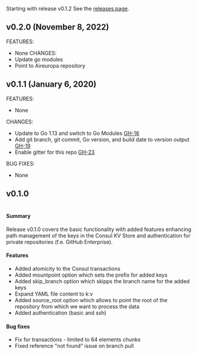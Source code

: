 Starting with release v0.1.2 See the [releases page](https://github.com/KohlsTechnology/git2consul-go/releases).
## v0.2.0 (November 8, 2022)
FEATURES:
* None
CHANGES:
* Update go modules
* Point to Aireuropa repository
## v0.1.1 (January 6, 2020)
FEATURES:
* None

CHANGES:
* Update to Go 1.13 and switch to Go Modules [GH-16](https://github.com/KohlsTechnology/git2consul-go/pull/16)
* Add git branch, git commit, Go version, and build date to version output [GH-19](https://github.com/KohlsTechnology/git2consul-go/pull/19)
* Enable gitter for this repo [GH-23](https://github.com/KohlsTechnology/git2consul-go/pull/23)

BUG FIXES:
* None

## v0.1.0
#
#### Summary
Release v0.1.0 covers the basic functionality with added features enhancing path management of the keys in the Consul KV Store and authentication for private repositories (f.e. GitHub Enterprise).
#### Features

* Added atomicity to the Consul transactions
* Added mountpoint option which sets the prefix for added keys
* Added skip_branch option which skipps the branch name for the added keys
* Expand YAML file content to k:v
* Added source_root option which allows to point the root of the repository from which we want to process the data
* Added authentication (basic and ssh)

#### Bug fixes

* Fix for transactions - limited to 64 elements chunks
* Fixed reference "not found" issue on branch pull

